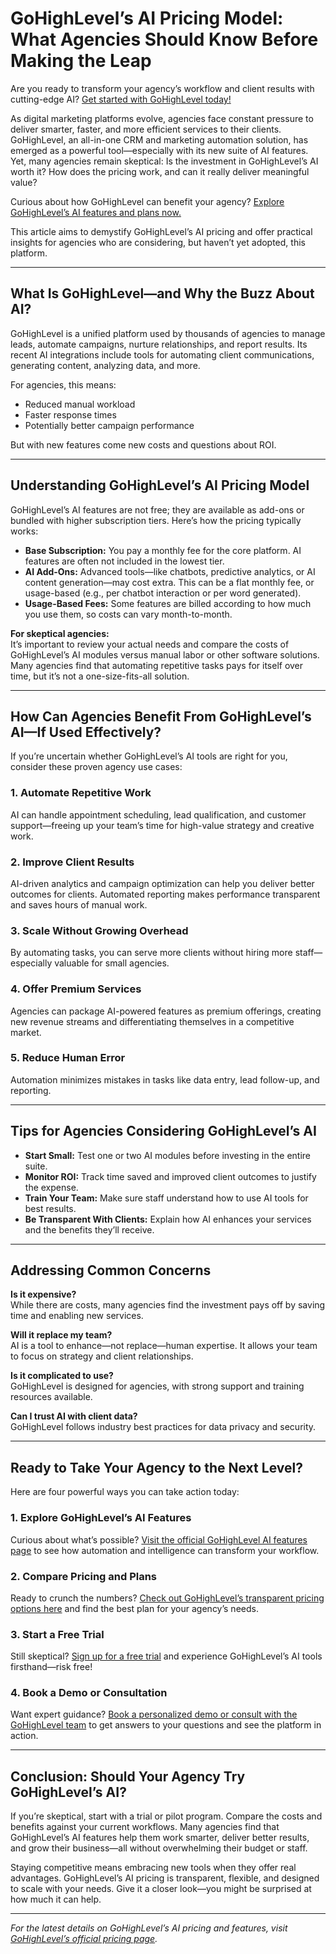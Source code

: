 # GoHighLevel’s AI Pricing Model: What Agencies Should Know Before Making the Leap

Are you ready to transform your agency’s workflow and client results with cutting-edge AI? [Get started with GoHighLevel today!](https://majorank.com/recommended/gohighlevel)

As digital marketing platforms evolve, agencies face constant pressure to deliver smarter, faster, and more efficient services to their clients. GoHighLevel, an all-in-one CRM and marketing automation solution, has emerged as a powerful tool—especially with its new suite of AI features. Yet, many agencies remain skeptical: Is the investment in GoHighLevel’s AI worth it? How does the pricing work, and can it really deliver meaningful value?

Curious about how GoHighLevel can benefit your agency? [Explore GoHighLevel’s AI features and plans now.](https://majorank.com/recommended/gohighlevel)

This article aims to demystify GoHighLevel’s AI pricing and offer practical insights for agencies who are considering, but haven’t yet adopted, this platform.

---

## What Is GoHighLevel—and Why the Buzz About AI?

GoHighLevel is a unified platform used by thousands of agencies to manage leads, automate campaigns, nurture relationships, and report results. Its recent AI integrations include tools for automating client communications, generating content, analyzing data, and more.

For agencies, this means:
- Reduced manual workload
- Faster response times
- Potentially better campaign performance

But with new features come new costs and questions about ROI.

---

## Understanding GoHighLevel’s AI Pricing Model

GoHighLevel’s AI features are not free; they are available as add-ons or bundled with higher subscription tiers. Here’s how the pricing typically works:

- **Base Subscription:** You pay a monthly fee for the core platform. AI features are often not included in the lowest tier.
- **AI Add-Ons:** Advanced tools—like chatbots, predictive analytics, or AI content generation—may cost extra. This can be a flat monthly fee, or usage-based (e.g., per chatbot interaction or per word generated).
- **Usage-Based Fees:** Some features are billed according to how much you use them, so costs can vary month-to-month.

**For skeptical agencies:**  
It’s important to review your actual needs and compare the costs of GoHighLevel’s AI modules versus manual labor or other software solutions. Many agencies find that automating repetitive tasks pays for itself over time, but it’s not a one-size-fits-all solution.

---

## How Can Agencies Benefit From GoHighLevel’s AI—If Used Effectively?

If you’re uncertain whether GoHighLevel’s AI tools are right for you, consider these proven agency use cases:

### 1. **Automate Repetitive Work**

AI can handle appointment scheduling, lead qualification, and customer support—freeing up your team’s time for high-value strategy and creative work.

### 2. **Improve Client Results**

AI-driven analytics and campaign optimization can help you deliver better outcomes for clients. Automated reporting makes performance transparent and saves hours of manual work.

### 3. **Scale Without Growing Overhead**

By automating tasks, you can serve more clients without hiring more staff—especially valuable for small agencies.

### 4. **Offer Premium Services**

Agencies can package AI-powered features as premium offerings, creating new revenue streams and differentiating themselves in a competitive market.

### 5. **Reduce Human Error**

Automation minimizes mistakes in tasks like data entry, lead follow-up, and reporting.

---

## Tips for Agencies Considering GoHighLevel’s AI

- **Start Small:** Test one or two AI modules before investing in the entire suite.
- **Monitor ROI:** Track time saved and improved client outcomes to justify the expense.
- **Train Your Team:** Make sure staff understand how to use AI tools for best results.
- **Be Transparent With Clients:** Explain how AI enhances your services and the benefits they’ll receive.

---

## Addressing Common Concerns

**Is it expensive?**  
While there are costs, many agencies find the investment pays off by saving time and enabling new services.

**Will it replace my team?**  
AI is a tool to enhance—not replace—human expertise. It allows your team to focus on strategy and client relationships.

**Is it complicated to use?**  
GoHighLevel is designed for agencies, with strong support and training resources available.

**Can I trust AI with client data?**  
GoHighLevel follows industry best practices for data privacy and security.

---

## Ready to Take Your Agency to the Next Level? 

Here are four powerful ways you can take action today:

### 1. **Explore GoHighLevel’s AI Features**
Curious about what’s possible? [Visit the official GoHighLevel AI features page](https://majorank.com/recommended/gohighlevel) to see how automation and intelligence can transform your workflow.

### 2. **Compare Pricing and Plans**
Ready to crunch the numbers? [Check out GoHighLevel’s transparent pricing options here](https://majorank.com/recommended/gohighlevel) and find the best plan for your agency’s needs.

### 3. **Start a Free Trial**
Still skeptical? [Sign up for a free trial](https://majorank.com/recommended/gohighlevel) and experience GoHighLevel’s AI tools firsthand—risk free!

### 4. **Book a Demo or Consultation**
Want expert guidance? [Book a personalized demo or consult with the GoHighLevel team](https://majorank.com/recommended/gohighlevel) to get answers to your questions and see the platform in action.

---

## Conclusion: Should Your Agency Try GoHighLevel’s AI?

If you’re skeptical, start with a trial or pilot program. Compare the costs and benefits against your current workflows. Many agencies find that GoHighLevel’s AI features help them work smarter, deliver better results, and grow their business—all without overwhelming their budget or staff.

Staying competitive means embracing new tools when they offer real advantages. GoHighLevel’s AI pricing is transparent, flexible, and designed to scale with your needs. Give it a closer look—you might be surprised at how much it can help.

---

*For the latest details on GoHighLevel’s AI pricing and features, visit [GoHighLevel’s official pricing page](https://majorank.com/recommended/gohighlevel).*

